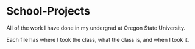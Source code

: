 # School-Projects

All of the work I have done in my undergrad at Oregon State University.

Each file has where I took the class, what the class is, and when I took it.
